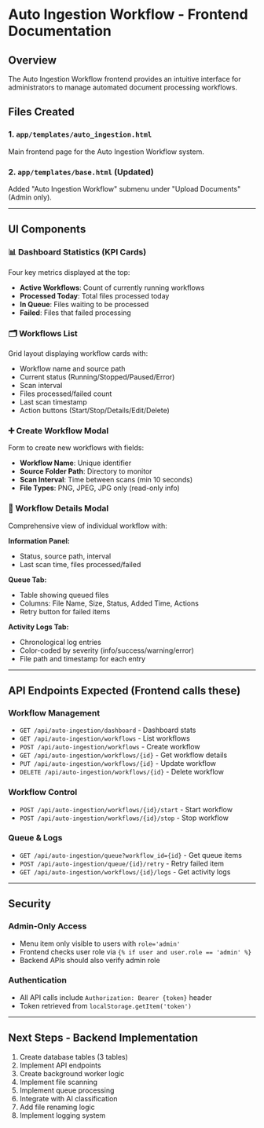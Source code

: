 # Auto Ingestion Workflow - Frontend Documentation

## Overview
The Auto Ingestion Workflow frontend provides an intuitive interface for administrators to manage automated document processing workflows.

## Files Created

### 1. `app/templates/auto_ingestion.html`
Main frontend page for the Auto Ingestion Workflow system.

### 2. `app/templates/base.html` (Updated)
Added "Auto Ingestion Workflow" submenu under "Upload Documents" (Admin only).

---

## UI Components

### 📊 Dashboard Statistics (KPI Cards)
Four key metrics displayed at the top:
- **Active Workflows**: Count of currently running workflows
- **Processed Today**: Total files processed today
- **In Queue**: Files waiting to be processed
- **Failed**: Files that failed processing

### 🗂️ Workflows List
Grid layout displaying workflow cards with:
- Workflow name and source path
- Current status (Running/Stopped/Paused/Error)
- Scan interval
- Files processed/failed count
- Last scan timestamp
- Action buttons (Start/Stop/Details/Edit/Delete)

### ➕ Create Workflow Modal
Form to create new workflows with fields:
- **Workflow Name**: Unique identifier
- **Source Folder Path**: Directory to monitor
- **Scan Interval**: Time between scans (min 10 seconds)
- **File Types**: PNG, JPEG, JPG only (read-only info)

### 📝 Workflow Details Modal
Comprehensive view of individual workflow with:

**Information Panel:**
- Status, source path, interval
- Last scan time, files processed/failed

**Queue Tab:**
- Table showing queued files
- Columns: File Name, Size, Status, Added Time, Actions
- Retry button for failed items

**Activity Logs Tab:**
- Chronological log entries
- Color-coded by severity (info/success/warning/error)
- File path and timestamp for each entry

---

## API Endpoints Expected (Frontend calls these)

### Workflow Management
- `GET /api/auto-ingestion/dashboard` - Dashboard stats
- `GET /api/auto-ingestion/workflows` - List workflows
- `POST /api/auto-ingestion/workflows` - Create workflow
- `GET /api/auto-ingestion/workflows/{id}` - Get workflow details
- `PUT /api/auto-ingestion/workflows/{id}` - Update workflow
- `DELETE /api/auto-ingestion/workflows/{id}` - Delete workflow

### Workflow Control
- `POST /api/auto-ingestion/workflows/{id}/start` - Start workflow
- `POST /api/auto-ingestion/workflows/{id}/stop` - Stop workflow

### Queue & Logs
- `GET /api/auto-ingestion/queue?workflow_id={id}` - Get queue items
- `POST /api/auto-ingestion/queue/{id}/retry` - Retry failed item
- `GET /api/auto-ingestion/workflows/{id}/logs` - Get activity logs

---

## Security

### Admin-Only Access
- Menu item only visible to users with `role='admin'`
- Frontend checks user role via `{% if user and user.role == 'admin' %}`
- Backend APIs should also verify admin role

### Authentication
- All API calls include `Authorization: Bearer {token}` header
- Token retrieved from `localStorage.getItem('token')`

---

## Next Steps - Backend Implementation

1. Create database tables (3 tables)
2. Implement API endpoints
3. Create background worker logic
4. Implement file scanning
5. Implement queue processing
6. Integrate with AI classification
7. Add file renaming logic
8. Implement logging system
